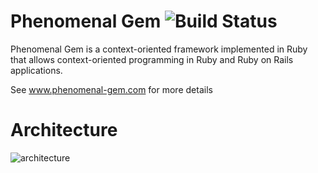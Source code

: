 Phenomenal Gem ![Build Status](https://secure.travis-ci.org/phenomenal/phenomenal.png)
===
Phenomenal Gem is a context-oriented framework implemented in Ruby that allows context-oriented programming in Ruby and Ruby on Rails applications. 

See www.phenomenal-gem.com for more details

Architecture
===
![architecture](http://www.phenomenal-gem.com/assets/project/phenomenal_use_diagram.png)
